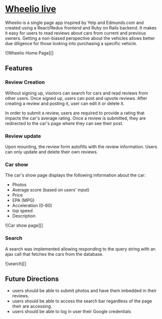 # [Wheelio live](https://wheelio.herokuapp.com/#/)

Wheelio is a single page app inspired by Yelp and Edmunds.com and created using a React/Redux frontend and Ruby on Rails backend. 
It makes it easy for users to read reviews about cars from current and previous owners. Getting a non-biased perspective about the vehicles allows better due diligence for those looking into purchasing a specific vehicle. 

![Wheelio Home Page][]

## Features

### Review Creation

Without signing up, visotors can search for cars and read reviews from other users. Once signed up, users can post and upvote reviews.
After creating a review and posting it, user can edit it or delete it.

In order to submit a review, users are required to provide a rating that impacts the car's average rating. Once a review is submitted, they are redirected to the car's page where they can see their post.  


### Review update

Upon mounting, the review form autofills with the review information. Users can only update and delete their own reviews. 

### Car show

The car's show page displays the following information about the car: 
* Photos
* Average score (based on users' input)
* Price 
* EPA (MPG)
* Acceleration (0-60)
* top speed
* Description


![Car show page][]


### Search

A search was implemented allowing responding to the query string with an ajax call that fetches the cars from the database.

![search][]

## Future Directions

* users should be able to submit photos and have them imbedded in their reviews.
* users should be able to access the search bar regardless of the page their are accessing.
* users should be able to log in user their Google credentials


